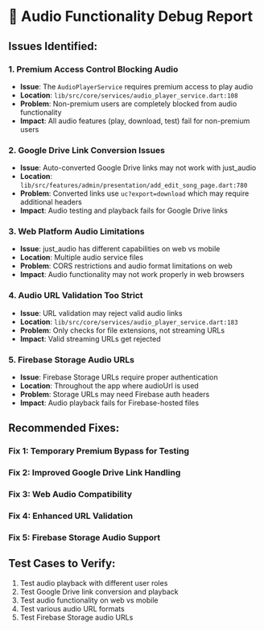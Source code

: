 # 🎵 Audio Functionality Debug Report

## **Issues Identified:**

### 1. **Premium Access Control Blocking Audio**
- **Issue**: The `AudioPlayerService` requires premium access to play audio
- **Location**: `lib/src/core/services/audio_player_service.dart:108`
- **Problem**: Non-premium users are completely blocked from audio functionality
- **Impact**: All audio features (play, download, test) fail for non-premium users

### 2. **Google Drive Link Conversion Issues**
- **Issue**: Auto-converted Google Drive links may not work with just_audio
- **Location**: `lib/src/features/admin/presentation/add_edit_song_page.dart:780`
- **Problem**: Converted links use `uc?export=download` which may require additional headers
- **Impact**: Audio testing and playback fails for Google Drive links

### 3. **Web Platform Audio Limitations**
- **Issue**: just_audio has different capabilities on web vs mobile
- **Location**: Multiple audio service files
- **Problem**: CORS restrictions and audio format limitations on web
- **Impact**: Audio functionality may not work properly in web browsers

### 4. **Audio URL Validation Too Strict**
- **Issue**: URL validation may reject valid audio links
- **Location**: `lib/src/core/services/audio_player_service.dart:183`
- **Problem**: Only checks for file extensions, not streaming URLs
- **Impact**: Valid streaming URLs get rejected

### 5. **Firebase Storage Audio URLs**
- **Issue**: Firebase Storage URLs require proper authentication
- **Location**: Throughout the app where audioUrl is used
- **Problem**: Storage URLs may need Firebase auth headers
- **Impact**: Audio playback fails for Firebase-hosted files

## **Recommended Fixes:**

### Fix 1: Temporary Premium Bypass for Testing
### Fix 2: Improved Google Drive Link Handling
### Fix 3: Web Audio Compatibility
### Fix 4: Enhanced URL Validation
### Fix 5: Firebase Storage Audio Support

## **Test Cases to Verify:**
1. Test audio playback with different user roles
2. Test Google Drive link conversion and playback
3. Test audio functionality on web vs mobile
4. Test various audio URL formats
5. Test Firebase Storage audio URLs
